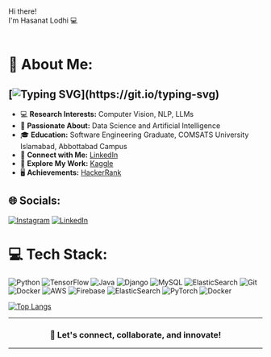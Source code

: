 <abc>

  <br>Hi there!
  <br> I'm Hasanat Lodhi :computer:<br>
  <br>
</abc>

# 💫 About Me:
## [![Typing SVG](https://readme-typing-svg.demolab.com?font=Fira+Code&weight=600&duration=3000&pause=1000&color=B9E7F7&background=FF461B00&width=435&lines=Machine+Learning+Engineer;Unleashing+AI+Intriguing+Potential!)](https://git.io/typing-svg)
- 💻 **Research Interests:** Computer Vision, NLP, LLMs
- 🧠 **Passionate About:** Data Science and Artificial Intelligence
- 🎓 **Education:** Software Engineering Graduate, COMSATS University Islamabad, Abbottabad Campus
- 🔗 **Connect with Me:** [LinkedIn](https://www.linkedin.com/in/hasanat-ahmed-lodhi-58b718219/)
- 👀 **Explore My Work:** [Kaggle](https://www.kaggle.com/hasanatlodhi/)
- 🖥️ **Achievements:** [HackerRank](https://www.hackerrank.com/lodhihasanat)


## 🌐 Socials:
[![Instagram](https://img.shields.io/badge/Instagram-%23E4405F.svg?logo=Instagram&logoColor=white)](https://instagram.com/https://www.instagram.com/hasanatlodhi) [![LinkedIn](https://img.shields.io/badge/LinkedIn-%230077B5.svg?logo=linkedin&logoColor=white)](https://linkedin.com/in/https://www.linkedin.com/in/hasanatlodhi) 

# 💻 Tech Stack:
![Python](https://img.shields.io/badge/python-3670A0?style=for-the-badge&logo=python&logoColor=ffdd54) ![TensorFlow](https://img.shields.io/badge/TensorFlow-%23FF6F00.svg?style=for-the-badge&logo=TensorFlow&logoColor=white) ![Java](https://img.shields.io/badge/java-%23ED8B00.svg?style=for-the-badge&logo=openjdk&logoColor=white) ![Django](https://img.shields.io/badge/django-%23092E20.svg?style=for-the-badge&logo=django&logoColor=white) ![MySQL](https://img.shields.io/badge/mysql-4479A1.svg?style=for-the-badge&logo=mysql&logoColor=white) ![ElasticSearch](https://img.shields.io/badge/-ElasticSearch-005571?style=for-the-badge&logo=elasticsearch) ![Git](https://img.shields.io/badge/git-%23F05033.svg?style=for-the-badge&logo=git&logoColor=white) ![Docker](https://img.shields.io/badge/docker-%230db7ed.svg?style=for-the-badge&logo=docker&logoColor=white) ![AWS](https://img.shields.io/badge/AWS-%23FF9900.svg?style=for-the-badge&logo=amazon-aws&logoColor=white) ![Firebase](https://img.shields.io/badge/firebase-%23039BE5.svg?style=for-the-badge&logo=firebase) ![ElasticSearch](https://img.shields.io/badge/-ElasticSearch-005571?style=for-the-badge&logo=elasticsearch) ![PyTorch](https://img.shields.io/badge/PyTorch-%23EE4C2C.svg?style=for-the-badge&logo=PyTorch&logoColor=white) ![Docker](https://img.shields.io/badge/docker-%230db7ed.svg?style=for-the-badge&logo=docker&logoColor=white)

[![Top Langs](https://github-readme-stats.vercel.app/api/top-langs/?username=hasanatlodhi&theme=algolia&layout=compact&center=true)](https://github.com/hasanatlodhi/github-readme-stats)


---

<h3 align="center">🚀 Let's connect, collaborate, and innovate!</h3>

---

